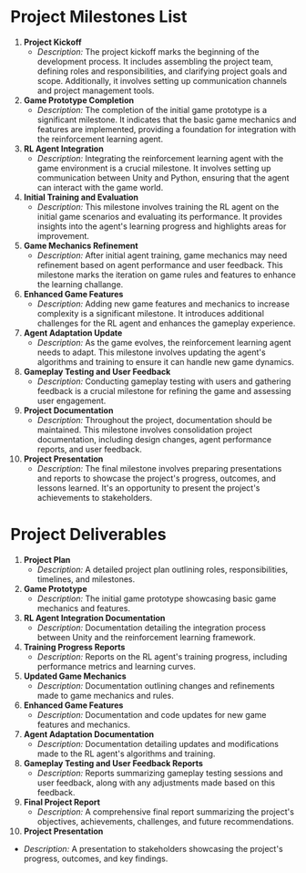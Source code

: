 # Project Milestones List

1. **Project Kickoff**
   - *Description:* The project kickoff marks the beginning of the development process. It includes assembling the project team, defining roles and responsibilities, and clarifying project goals and scope. Additionally, it involves setting up communication channels and project management tools.
2. **Game Prototype Completion**
   - *Description:* The completion of the initial game prototype is a significant milestone. It indicates that the basic game mechanics and features are implemented, providing a foundation for integration with the reinforcement learning agent.
3. **RL Agent Integration**
   - *Description:* Integrating the reinforcement learning agent with the game environment is a crucial milestone. It involves setting up communication between Unity and Python, ensuring that the agent can interact with the game world.
4. **Initial Training and Evaluation**
   - *Description:* This milestone involves training the RL agent on the initial game scenarios and evaluating its performance. It provides insights into the agent's learning progress and highlights areas for improvement.
5. **Game Mechanics Refinement**
   - *Description:* After initial agent training, game mechanics may need refinement based on agent performance and user feedback. This milestone marks the iteration on game rules and features to enhance the learning challange.
6. **Enhanced Game Features**
   - *Description:* Adding new game features and mechanics to increase complexity is a significant milestone. It introduces additional challenges for the RL agent and enhances the gameplay experience.
7. **Agent Adaptation Update**
   - *Description:* As the game evolves, the reinforcement learning agent needs to adapt. This milestone involves updating the agent's algorithms and training to ensure it can handle new game dynamics.
8. **Gameplay Testing and User Feedback**
   - *Description:* Conducting gameplay testing with users and gathering feedback is a crucial milestone for refining the game and assessing user engagement.
9. **Project Documentation**
    - *Description:* Throughout the project, documentation should be maintained. This milestone involves consolidation project documentation, including design changes, agent performance reports, and user feedback.
10. **Project Presentation**
    - *Description:* The final milestone involves preparing presentations and reports to showcase the project's progress, outcomes, and lessons learned. It's an opportunity to present the project's achievements to stakeholders.

# Project Deliverables

1. **Project Plan**
   - *Description:* A detailed project plan outlining roles, responsibilities, timelines, and milestones.
2. **Game Prototype**
   - *Description:* The initial game prototype showcasing basic game mechanics and features.
3. **RL Agent Integration Documentation**
   - *Description:* Documentation detailing the integration process between Unity and the reinforcement learning framework.
4. **Training Progress Reports**
   - *Description:* Reports on the RL agent's training progress, including performance metrics and learning curves.
5. **Updated Game Mechanics**
   - *Description:* Documentation outlining changes and refinements made to game mechanics and rules.
6. **Enhanced Game Features**
   - *Description:* Documentation and code updates for new game features and mechanics.
7. **Agent Adaptation Documentation**
   - *Description:* Documentation detailing updates and modifications made to the RL agent's algorithms and training.
8. **Gameplay Testing and User Feedback Reports**
   - *Description:* Reports summarizing gameplay testing sessions and user feedback, along with any adjustments made based on this feedback.
9. **Final Project Report**
   - *Description:* A comprehensive final report summarizing the project's objectives, achievements, challenges, and future recommendations.
10. **Project Presentation**
   - *Description:* A presentation to stakeholders showcasing the project's progress, outcomes, and key findings.